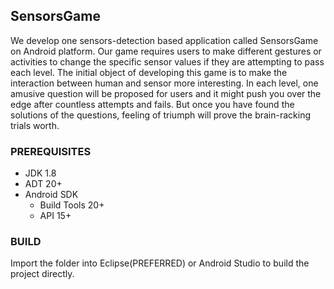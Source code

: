 ## SensorsGame
We develop one sensors-detection based application called SensorsGame on Android platform. Our game requires users to  make different gestures or activities to change the specific sensor  values if they are attempting to pass each level. The initial object of developing this game is to make the interaction between human and sensor more interesting. In each level, one amusive question will be proposed for users and it might push you over the edge after countless attempts and fails. But once you have found the solutions of the questions, feeling of triumph will prove the brain-racking trials worth. 

### PREREQUISITES
* JDK 1.8
* ADT 20+
* Android SDK
  - Build Tools 20+
  - API 15+

### BUILD
Import the folder into Eclipse(PREFERRED) or Android Studio to build the project directly.
